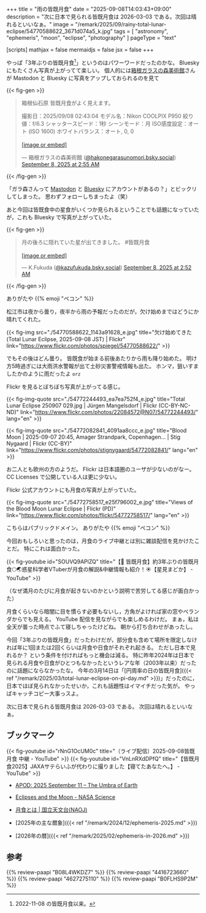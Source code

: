 +++
title = "雨の皆既月食"
date =  "2025-09-08T14:03:43+09:00"
description = "次に日本で見られる皆既月食は 2026-03-03 である。次回は晴れるといいなぁ。"
image = "/remark/2025/09/rainy-total-lunar-eclipse/54770588622_3671d074a5_k.jpg"
tags = [ "astronomy", "ephemeris", "moon", "eclipse", "photography" ]
pageType = "text"

[scripts]
  mathjax = false
  mermaidjs = false
  jsx = false
+++

やっぱ「3年ぶりの皆既月食[^le1]」というのはパワーワードだったのかな。
Bluesky にもたくさん写真が上がってて楽しい。
個人的には[箱根ガラスの森美術館]さんが Mastodon と Bluesky に写真をアップしておられるのを見て

[^le1]: 2022-11-08 の皆既月食以来。

{{< fig-gen >}}
<blockquote class="bluesky-embed" data-bluesky-uri="at://did:plc:qsvlbegjujfqi72cdg4jgzj6/app.bsky.feed.post/3lybb4qsyws24" data-bluesky-cid="bafyreidocvcias7wdsw77vlnls3lsatziblfb2ehapcpn6tcszw25hidky" data-bluesky-embed-color-mode="system"><p lang="ja">箱根仙石原
皆既月食がよく見えます。

撮影日：2025/09/08 02:43:04
モデル名：Nikon COOLPIX P950
絞り値：f/6.3
シャッタースピード：1秒
シーンモード：月
ISO感度設定：オート (ISO 1600)
ホワイトバランス：オート, 0, 0<br><br><a href="https://bsky.app/profile/did:plc:qsvlbegjujfqi72cdg4jgzj6/post/3lybb4qsyws24?ref_src=embed">[image or embed]</a></p>&mdash; 箱根ガラスの森美術館 (<a href="https://bsky.app/profile/did:plc:qsvlbegjujfqi72cdg4jgzj6?ref_src=embed">@hakonegarasunomori.bsky.social</a>) <a href="https://bsky.app/profile/did:plc:qsvlbegjujfqi72cdg4jgzj6/post/3lybb4qsyws24?ref_src=embed">September 8, 2025 at 2:55 AM</a></blockquote><script async src="https://embed.bsky.app/static/embed.js" charset="utf-8"></script>
{{< /fig-gen >}}

「ガラ森さんって [Mastodon](https://mstdn.jp/@hakone_garasunomori "箱根ガラスの森美術館 (@hakone_garasunomori@mstdn.jp) - mstdn.jp") と [Bluesky](https://bsky.app/profile/hakonegarasunomori.bsky.social "箱根ガラスの森美術館 (@hakonegarasunomori.bsky.social) — Bluesky") にアカウントがあるの？」とビックリしてしまった。
思わずフォローしちまったよ（笑）

あと今回は皆既食中の星食がいくつか見られるということでも話題になっていたが，これも Bluesky で写真が上がっていた。

{{< fig-gen >}}
<blockquote class="bluesky-embed" data-bluesky-uri="at://did:plc:t5z4mqg7q3u7caiqkjakermp/app.bsky.feed.post/3lybaymkij22w" data-bluesky-cid="bafyreigiiz6c5xiix77gljsqwr5xpdu4qu3i4d4enh5ey3umftjdq4rfxa" data-bluesky-embed-color-mode="system"><p lang="ja">月の後ろに隠れていた星が出てきました。
#皆既月食<br><br><a href="https://bsky.app/profile/did:plc:t5z4mqg7q3u7caiqkjakermp/post/3lybaymkij22w?ref_src=embed">[image or embed]</a></p>&mdash; K.Fukuda (<a href="https://bsky.app/profile/did:plc:t5z4mqg7q3u7caiqkjakermp?ref_src=embed">@kazufukuda.bsky.social</a>) <a href="https://bsky.app/profile/did:plc:t5z4mqg7q3u7caiqkjakermp/post/3lybaymkij22w?ref_src=embed">September 8, 2025 at 2:52 AM</a></blockquote><script async src="https://embed.bsky.app/static/embed.js" charset="utf-8"></script>
{{< /fig-gen >}}

ありがたや {{% emoji "ペコン" %}}

松江市は夜から曇り，夜半から雨の予報だったのだが，欠け始めまではどうにか晴れてくれた。

{{< fig-img src="./54770588622_1143a91628_e.jpg" title="欠け始めてきた (Total Lunar Eclipse, 2025-09-08 JST) | Flickr" link="https://www.flickr.com/photos/spiegel/54770588622/" >}}

でもその後はどん曇り。
皆既食が始まる前後あたりから雨も降り始めた。
明け方5時過ぎには大雨洪水警報が出て土砂災害警戒情報も出た。
ホンマ，狙いすましたかのように雨だったよ `orz`

Flickr を見るとぼちぼち写真が上がってる感じ。

{{< fig-img-quote src="./54772244493_ea7ea752f4_e.jpg" title="Total Lunar Eclipse 250907 029.jpg | Jürgen Mangelsdorf | Flickr (CC-BY-NC-ND)" link="https://www.flickr.com/photos/22084572@N07/54772244493/" lang="en" >}}

{{< fig-img-quote src="./54772082841_4091aa8ccc_e.jpg" title="Blood Moon | 2025-09-07 20:45, Amager Strandpark, Copenhagen… | Stig Nygaard | Flickr (CC-BY)" link="https://www.flickr.com/photos/stignygaard/54772082841/" lang="en" >}}

お二人とも欧州の方のようだ。
Flickr は日本語圏のユーザが少ないのがなー。
CC Licenses で公開している人は更に少ない。

Flickr 公式アカウントにも月食の写真が上がっていた。

{{< fig-img-quote src="./54772758517_e25f796002_e.jpg" title="Views of the Blood Moon Lunar Eclipse | Flickr (PD)" link="https://www.flickr.com/photos/flickr/54772758517/" lang="en" >}}

こちらはパブリックドメイン。
ありがたや {{% emoji "ペコン" %}}

今回おもしろいと思ったのは，月食のライブ中継とは別に雑談配信を見かけたことだ。
特にこれは面白かった。

{{< fig-youtube id="SOUVQ9APlZQ" title="【🌟 皆既月食】約3年ぶりの皆既月食🌕🌏惑星科学者VTuberが月食の解説&中継情報も紹介！☀【星見まどか】 - YouTube" >}}

（なぜ満月のたびに月食が起きないのかという説明で苦労してる感じが面白かった）

月食くらいなら暗闇に目を慣らす必要もないし，方角がよければ家の窓やベランダからでも見える。
YouTube 配信を見ながらでも楽しめるわけだ。
まぁ，私は全天が曇った時点でふて寝しちゃったけどね。
朝から打ち合わせがあったし。

今回「3年ぶりの皆既月食」だったわけだが，部分食も含めて場所を限定しなければ年に1回または2回くらいは月食や日食がそれぞれ起きる。
ただし日本で見れるか？ という条件を付ければもっと機会は減る。
特に昨年2024年は日本で見られる月食や日食がひとつもなかったというレアな年（2003年以来）だったのに話題にならなかったな。
今年の3月14日は「[円周率の日の皆既月食]({{< ref "/remark/2025/03/total-lunar-eclipse-on-pi-day.md" >}})」だったのに，日本でほぼ見られなかったせいか，これも話題性はイマイチだった気が。
やっぱキャッチコピー大事っスよ。

次に日本で見られる皆既月食は 2026-03-03 である。
次回は晴れるといいなぁ。

## ブックマーク

{{< fig-youtube id="rNnG1OcUM0c" title="（ライブ配信）2025-09-08皆既月食 中継 - YouTube" >}}
{{< fig-youtube id="VnLnRXdDPfQ" title="【皆既月食2025】JAXAサテらいふが代わりに撮りました【寝てたあなたへ。】 - YouTube" >}}

- [APOD: 2025 September 11 – The Umbra of Earth](https://apod.nasa.gov/apod/ap250911.html)
- [Eclipses and the Moon - NASA Science](https://science.nasa.gov/moon/eclipses/)
- [月食とは | 国立天文台(NAOJ)](https://www.nao.ac.jp/astro/basic/lunar-eclipse.html)

- [2025年の主な暦象]({{< ref "/remark/2024/12/ephemeris-2025.md" >}})
- [2026年の暦]({{< ref "/remark/2025/02/ephemeris-in-2026.md" >}})

[箱根ガラスの森美術館]: https://www.hakone-garasunomori.jp/ "箱根ガラスの森美術館 | ヴェネチアン・グラス専門の美術館"

## 参考

{{% review-paapi "B08L4WKDZ7" %}} <!-- PowerShot ZOOM -->
{{% review-paapi "4416723660" %}} <!-- 天文年鑑 2025年版 -->
{{% review-paapi "4627275110" %}} <!-- 天体物理学 -->
{{% review-paapi "B0FLHS9P2M" %}} <!-- 「月刊星ナビ」2025年10月号 -->
